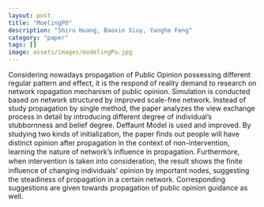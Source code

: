 ```yaml
---
layout: post
title: "MoelingPO"
description: "Shiru Huang, Baoxin Xiuy, Yanghe Feng"
category: "paper" 
tags: []
image: assets/images/modelingPo.jpg
---
```

Considering nowadays propagation of Public Opinion  possessing different regular pattern and effect, it is the
respond of reality demand to research on network  ropagation mechanism of public opinion. Simulation is conducted based on network structured by improved scale-free network. Instead of study propagation by single method, the paper analyzes the view exchange process in detail by introducing different degree of individual’s stubbornness and belief degree. Deffaunt Model is used and improved. By studying two kinds of initialization, the paper ﬁnds out people will have distinct opinion after
propagation in the context of non-intervention, learning the nature of network’s inﬂuence in propagation.  Furthermore, when intervention is taken into  <!--excerpt--> consideration, the result shows the ﬁnite inﬂuence of changing individuals’ opinion by important nodes,
suggesting the steadiness of propagation in a certain network. Corresponding suggestions are given towards propagation of public opinion guidance as well.
